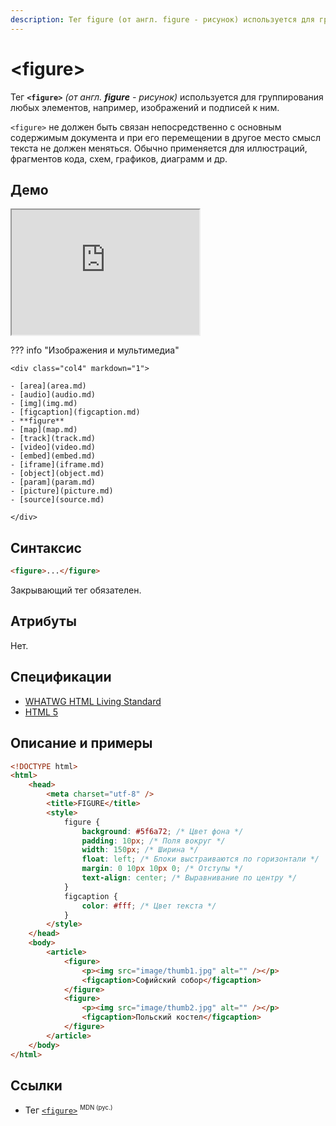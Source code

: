 ```yaml
---
description: Тег figure (от англ. figure - рисунок) используется для группирования любых элементов, например, изображений и подписей к ним
---
```


# &lt;figure&gt;

Тег **`<figure>`** _(от англ. **figure** - рисунок)_ используется для группирования любых элементов, например, изображений и подписей к ним.

`<figure>` не должен быть связан непосредственно с основным содержимым документа и при его перемещении в другое место смысл текста не должен меняться. Обычно применяется для иллюстраций, фрагментов кода, схем, графиков, диаграмм и др.

## Демо

<iframe class="interactive is-tabbed-shorter-height" height="200" src="https://interactive-examples.mdn.mozilla.net/pages/tabbed/figure.html" title="MDN Web Docs Interactive Example" loading="lazy" data-readystate="complete"></iframe>

??? info "Изображения и мультимедиа"

    <div class="col4" markdown="1">

    - [area](area.md)
    - [audio](audio.md)
    - [img](img.md)
    - [figcaption](figcaption.md)
    - **figure**
    - [map](map.md)
    - [track](track.md)
    - [video](video.md)
    - [embed](embed.md)
    - [iframe](iframe.md)
    - [object](object.md)
    - [param](param.md)
    - [picture](picture.md)
    - [source](source.md)

    </div>

## Синтаксис

```html
<figure>...</figure>
```

Закрывающий тег обязателен.

## Атрибуты

Нет.

## Спецификации

-   [WHATWG HTML Living Standard](https://html.spec.whatwg.org/multipage/semantics.html#the-figure-element)
-   [HTML 5](http://www.w3.org/TR/html5/grouping-content.html#the-figure-element)

## Описание и примеры

```html
<!DOCTYPE html>
<html>
    <head>
        <meta charset="utf-8" />
        <title>FIGURE</title>
        <style>
            figure {
                background: #5f6a72; /* Цвет фона */
                padding: 10px; /* Поля вокруг */
                width: 150px; /* Ширина */
                float: left; /* Блоки выстраиваются по горизонтали */
                margin: 0 10px 10px 0; /* Отступы */
                text-align: center; /* Выравнивание по центру */
            }
            figcaption {
                color: #fff; /* Цвет текста */
            }
        </style>
    </head>
    <body>
        <article>
            <figure>
                <p><img src="image/thumb1.jpg" alt="" /></p>
                <figcaption>Софийский собор</figcaption>
            </figure>
            <figure>
                <p><img src="image/thumb2.jpg" alt="" /></p>
                <figcaption>Польский костел</figcaption>
            </figure>
        </article>
    </body>
</html>
```

## Ссылки

-   Тег [`<figure>`](https://developer.mozilla.org/ru/docs/Web/HTML/Element/figure) <sup><small>MDN (рус.)</small></sup>

